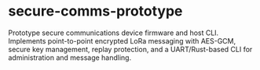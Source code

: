 # secure-comms-prototype
Prototype secure communications device firmware and host CLI. Implements point-to-point encrypted LoRa messaging with AES-GCM, secure key management, replay protection, and a UART/Rust-based CLI for administration and message handling.
